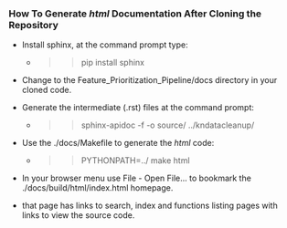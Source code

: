 ### How To Generate _html_ Documentation After Cloning the Repository

* Install sphinx, at the command prompt type:
    * >> pip install sphinx
    
* Change to the Feature_Prioritization_Pipeline/docs directory in your cloned code.
* Generate the intermediate (.rst) files at the command prompt:
    * >> sphinx-apidoc -f -o source/ ../kndatacleanup/
    
* Use the ./docs/Makefile to generate the _html_ code:
    * >> PYTHONPATH=../ make html

* In your browser menu use File - Open File... to bookmark the ./docs/build/html/index.html homepage.
* that page has links to search, index and functions listing pages with links to view the source code.

